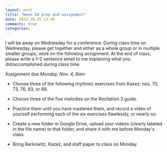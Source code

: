 ```yaml
---
layout: post
title: "Week 10 prep and assignment"
date: 2013-10-25 13:48
comments: true
categories: 
---
```


I will be away on Wednesday for a conference. During class time on Wednesday, please get together and either as a whole group or in multiple smaller groups, work on the following assignment. At the end of class, please write a 1–2 sentence email to me explaining what you did/accomplished during class time.

Assignment due *Monday, Nov. 4, 8am*:

- Choose three of the following rhythmic exercises from Kazez: nos. 70, 73, 76, 83, or 88.

- Choose three of the five melodies on the Recitation 3 guide.

- Practice them until you have mastered them, and record a video of yourself performing each of the six exercises flawlessly, or nearly so.

- Create a new folder in Google Drive, upload your videos (clearly labeled in the file name) to that folder, and share it with me before Monday's class.

- Bring Berkowitz, Kazez, and staff paper to class on Monday.